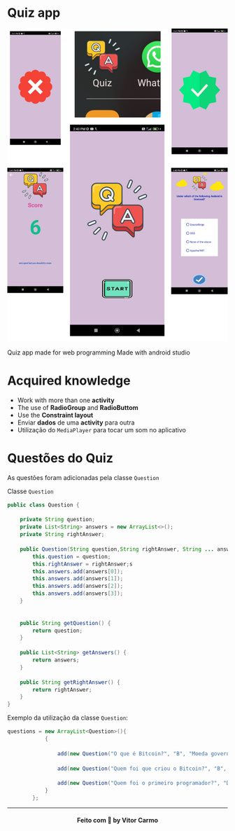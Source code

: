 # Quiz app

![quiz-images](readme/app-images.png)

Quiz app made for web programming Made with android studio

# Acquired knowledge
* Work with more than one **activity**
* The use of **RadioGroup** and **RadioButtom**
* Use the **Constraint layout**
* Enviar **dados** de uma **activity** para outra
* Utilização do `MediaPlayer` para tocar um som no aplicativo

# Questões do Quiz

As questões foram adicionadas pela classe `Question`

Classe `Question`

```java
public class Question {

    private String question;
    private List<String> answers = new ArrayList<>();
    private String rightAnswer;

    public Question(String question,String rightAnswer, String ... answers ) {
        this.question = question;
        this.rightAnswer = rightAnswer;s
        this.answers.add(answers[0]);
        this.answers.add(answers[1]);
        this.answers.add(answers[2]);
        this.answers.add(answers[3]);
    }


    public String getQuestion() {
        return question;
    }

    public List<String> getAnswers() {
        return answers;
    }

    public String getRightAnswer() {
        return rightAnswer;
    }
}
```


Exemplo da utilização da classe `Question`:

```java
questions = new ArrayList<Question>(){
            {

                add(new Question("O que é Bitcoin?", "B", "Moeda governamental", "Crypto Moeda", "Uma rede decentralizada", "Software de Datamining"));

                add(new Question("Quem foi que criou o Bitcoin?", "B", "Margaret Hamilton", "Satoshi Nakamoto", "Alan Turing", "Gustavo Guanabara"));

                add(new Question("Quem foi o primeiro programador?", "D", "Steve Jobs", "Linus Torvalds", "Alan Turing", "Ada Lovelace"));
            }
        };
```

___
<h4 align="center">
    Feito com 💜 by  Vitor Carmo
</h4>
